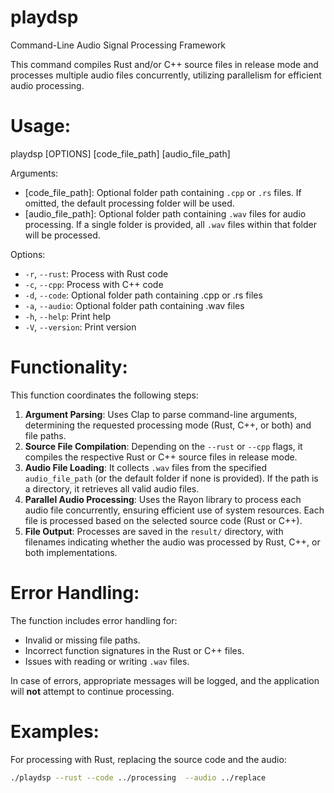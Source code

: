 # playdsp
Command-Line Audio Signal Processing Framework

This command compiles Rust and/or C++ source files in release mode and processes multiple audio files concurrently, utilizing parallelism for efficient audio processing.

# Usage:
playdsp [OPTIONS] [code_file_path] [audio_file_path]

Arguments:
- [code_file_path]: Optional folder path containing `.cpp` or `.rs` files. If omitted, the default processing folder will be used.
- [audio_file_path]: Optional folder path containing `.wav` files for audio processing. If a single
  folder is provided, all `.wav` files within that folder will be processed.

Options:
- `-r`, `--rust`:     Process with Rust code
- `-c`, `--cpp`:      Process with C++ code
- `-d`, `--code`:     Optional folder path containing .cpp or .rs files
- `-a`, `--audio`:    Optional folder path containing .wav files
- `-h`, `--help`:     Print help
- `-V`, `--version`:  Print version

# Functionality:

This function coordinates the following steps:
1. **Argument Parsing**: Uses Clap to parse command-line arguments, determining the requested processing
   mode (Rust, C++, or both) and file paths.
2. **Source File Compilation**: Depending on the `--rust` or `--cpp` flags, it compiles the respective
   Rust or C++ source files in release mode.
3. **Audio File Loading**: It collects `.wav` files from the specified `audio_file_path` (or the default
   folder if none is provided). If the path is a directory, it retrieves all valid audio files.
4. **Parallel Audio Processing**: Uses the Rayon library to process each audio file concurrently, ensuring
   efficient use of system resources. Each file is processed based on the selected source code (Rust or C++).
5. **File Output**: Processes are saved in the `result/` directory, with filenames indicating whether the
   audio was processed by Rust, C++, or both implementations.

# Error Handling:

The function includes error handling for:
- Invalid or missing file paths.
- Incorrect function signatures in the Rust or C++ files.
- Issues with reading or writing `.wav` files.

In case of errors, appropriate messages will be logged, and the application will **not** attempt to continue processing.

# Examples:

For processing with Rust, replacing the source code and the audio:
```bash
./playdsp --rust --code ../processing  --audio ../replace
```
